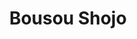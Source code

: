 --- 
title: "Bousou Shojo"
publishdate: "2019-8-6T16:48:46+02:00"
src: "https://365manga.net/manga/bousou-shojo"
image: "https://data.365manga.net/images/thumbnails/6667-bousou-shojo.jpg"
description: "Makino Yayoi is a 16 year old high-school girl who made a promise with her mother that she wouldn't have sex until she turned 20, because, 'You'll grow a dick!' hahaha. This story is about how Makino goes through every sexual act in the book to delay sex with a fellow classmate, Suzuki-kun, who she mistakenly begins to believe, wants to rape her and take her virginity!"
---